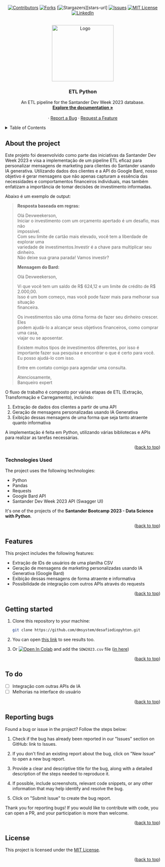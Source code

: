 <a name="readme-top"></a>
<div align="center">
  
  [![Contributors][contributors-shield]][contributors-url]
  [![Forks][forks-shield]][forks-url]
  [![Stargazers][stars-shield]][stars-url]
  [![Issues][issues-shield]][issues-url]
  [![MIT License][license-shield]][license-url]
  [![LinkedIn][linkedin-shield]][linkedin-url]

</div>
<br />
<div align="center">
  <a href="https://github.com/dmsystem/desafiodiopyhton">
    <img src="img/etl-sdw2023-logo.png" alt="Logo" width="200" height="182">
  </a>
  <h3 align="center">ETL Python</h3>
  <p align="center">
    An ETL pipeline for the Santander Dev Week 2023 database.
    <br />
    <a href="https://github.com/dmsystem/desafiodiopyhton"><strong>Explore the documentation »</strong></a>
    <br />
    <br />
      ·
    <a href="https://github.com/dmsystem/desafiodiopyhton/issues">Report a Bug</a>
    ·
    <a href="https://github.com/dmsystem/desafiodiopyhton/issues">Request a Feature</a>
  </p>
</div>

<details>
  <summary>Table of Contents</summary>
  <ol>
    <li>
      <a href="#about-the-project">About the Project</a>
      <ul>
        <li><a href="#technologies-used">Technologies Used</a></li>
      </ul>
    </li>
    <li><a href="#features">Features</a></li>
    <li><a href="#getting-started">Getting started</a></li>
    <li><a href="#to-do">To Do</a></li>
    <li><a href="#reporting-bugs">Reporting Bugs</a></li>
    <li><a href="#license">License</a></li>
  </ol>
</details>

## About the project

Este projeto foi desenvolvido como parte das iniciativas da Santander Dev Week 2023 e visa a implementação de um pipeline ETL eficaz para personalizar mensagens de marketing para clientes do Santander usando IA generativa. Utilizando dados dos clientes e a API do Google Bard, nosso objetivo é gerar mensagens que não apenas capturam a essência das necessidades e comportamentos financeiros individuais, mas também enfatizam a importância de tomar decisões de investimento informadas.

Abaixo é um exemplo de output:

> **Resposta baseada em regras:**                                                     
>                                                                                 
> Olá Devweekerson,                                                               
> Iniciar o investimento com um orçamento apertado é um desafio, mas não          
> impossível.                                                                     
> Com seu limite de cartão mais elevado, você tem a liberdade de explorar uma     
> variedade de investimentos.Investir é a chave para multiplicar seu dinheiro.    
> Não deixe sua grana parada! Vamos investir?                                     
>                                                                                
> **Mensagem do Bard:**                                                               
>                                                                                                                             
> Olá Devweekerson,                                                           
>                                                                                 
> Vi que você tem um saldo de R$ 624,12 e um limite de crédito de R$ 2.000,00.  
> Isso é um bom começo, mas você pode fazer mais para melhorar sua situação       
> financeira.                                                                     
>                                                                                 
> Os investimentos são uma ótima forma de fazer seu dinheiro crescer. Eles      
> podem ajudá-lo a alcançar seus objetivos financeiros, como comprar uma casa,    
> viajar ou se aposentar.                                                         
>                                                                                 
> Existem muitos tipos de investimentos diferentes, por isso é importante fazer 
> sua pesquisa e encontrar o que é certo para você. Eu posso ajudá-lo com isso.   
>                                                                                 
> Entre em contato comigo para agendar uma consulta.                            
>                                                                                 
> Atenciosamente,                                                               
> Banqueiro expert 

O fluxo de trabalho é composto por várias etapas de ETL (Extração, Transformação e Carregamento), incluindo:

1. Extração de dados dos clientes a partir de uma API
2. Geração de mensagens personalizadas usando IA Generativa
3. Exibição dessas mensagens de uma forma que seja tanto atraente quanto informativa

A implementação é feita em Python, utilizando várias bibliotecas e APIs para realizar as tarefas necessárias.

<p align="right">(<a href="#readme-top">back to top</a>)</p>

### Technologies Used

The project uses the following technologies:

- Python
- Pandas
- Requests
- Google Bard API
- Santander Dev Week 2023 API (Swagger UI)

It's one of the projects of the **Santander Bootcamp 2023 - Data Science with Python**.

<p align="right">(<a href="#readme-top">back to top</a>)</p>

## Features

This project includes the following features:

- Extração de IDs de usuários de uma planilha CSV
- Geração de mensagens de marketing personalizadas usando IA Generativa (Google Bard)
- Exibição dessas mensagens de forma atraente e informativa
- Possibilidade de integração com outros APIs através do requests

<p align="right">(<a href="#readme-top">back to top</a>)</p>

## Getting started

1. Clone this repository to your machine:

   ```bash
   git clone https://github.com/dmsystem/desafiodiopyhton.git

   ```

2. You can open [this link](https://github.com/dmsystem/desafiodiopyhton/blob/main/Personaliza%C3%A7%C3%A3o_de_Engajamento_de_Clientes_no_Santander_usando_IA_Generativa.ipynb) to see results too.
   
2. Or [![Open In Colab](https://colab.research.google.com/assets/colab-badge.svg)](https://colab.research.google.com/github/dmsystem/desafiodiopyhton/blob/main/Personaliza%C3%A7%C3%A3o_de_Engajamento_de_Clientes_no_Santander_usando_IA_Generativa.ipynb) and add the `SDW2023.csv` file ([in here](https://github.com/dmsystem/desafiodiopyhton/blob/main/SDW2023.csv))

<p align="right">(<a href="#readme-top">back to top</a>)</p>

## To do

- [ ] Integração com outras APIs de IA
- [ ] Melhorias na interface do usuário

<p align="right">(<a href="#readme-top">back to top</a>)</p>

## Reporting bugs

Found a bug or issue in the project? Follow the steps below:

1. Check if the bug has already been reported in our "Issues" section on GitHub: link to Issues.

2. If you don't find an existing report about the bug, click on "New Issue" to open a new bug report.

3. Provide a clear and descriptive title for the bug, along with a detailed description of the steps needed to reproduce it.

4. If possible, include screenshots, relevant code snippets, or any other information that may help identify and resolve the bug.

5. Click on "Submit Issue" to create the bug report.

Thank you for reporting bugs! If you would like to contribute with code, you can open a PR, and your participation is more than welcome.

<p align="right">(<a href="#readme-top">back to top</a>)</p>

## License

This project is licensed under the [MIT License](/LICENSE).

<p align="right">(<a href="#readme-top">back to top</a>)</p>

[contributors-shield]: https://img.shields.io/github/contributors/dmsystem/desafiodiopyhton.svg?style=for-the-badge
[contributors-url]: https://github.com/dmsystem/desafiodiopyhton/graphs/contributors
[forks-shield]: https://img.shields.io/github/forks/dmsystem/desafiodiopyhton.svg?style=for-the-badge
[forks-url]: https://github.com/dmsystem/desafiodiopyhton/network/members
[stars-shield]: https://img.shields.io/github/stars/dmsystem/desafiodiopyhton.svg?style=for-the-badge

[issues-shield]: https://img.shields.io/github/issues/dmsystem/desafiodiopyhton.svg?style=for-the-badge
[issues-url]: https://github.com/dmsystem/desafiodiopyhton/issues
[license-shield]: https://img.shields.io/github/license/dmsystem/desafiodiopyhton.svg?style=for-the-badge
[license-url]: https://github.com/dmsystem/desafiodiopyhton/blob/main/LICENSE
[linkedin-shield]: https://img.shields.io/badge/-LinkedIn-black.svg?style=for-the-badge&logo=linkedin&colorB=555
[linkedin-url]: https://linkedin.com/in/decio-morais

